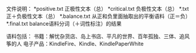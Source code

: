 文件说明：
*positive.txt	正极性文本（总）
*critical.txt	负极性文本（总）
*.txt			正＋负极性文本（总）
*.balance.txt	从正和负里面抽取出的平衡语料（正＝负）
*.final.txt		balance语料分词（＋词性标注）的结果


语料包括：
书籍：解忧杂货店、岛上书店、平凡的世界、百年孤独、三体、追风筝的人
电子产品：KindleFire、Kindle、KindlePaperWhite
